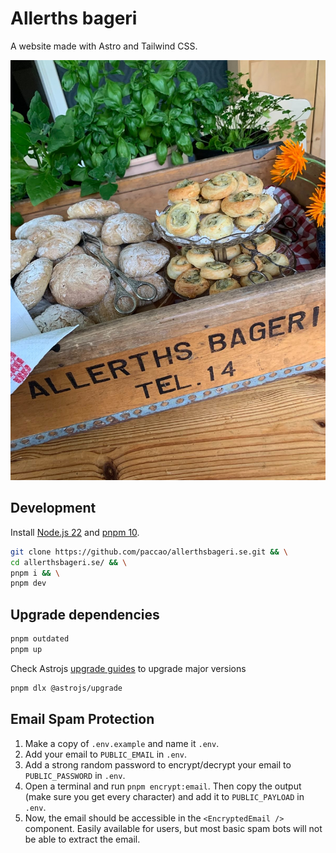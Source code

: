 # Allerths bageri

A website made with Astro and Tailwind CSS.

![Allerths herb bakery](src/assets/box-med-bakat.jpg)

## Development

Install [Node.js 22](https://nodejs.org/) and [pnpm 10](https://pnpm.io/).

```sh
git clone https://github.com/paccao/allerthsbageri.se.git && \
cd allerthsbageri.se/ && \
pnpm i && \
pnpm dev
```

## Upgrade dependencies

```sh
pnpm outdated
pnpm up
```

Check Astrojs [upgrade guides](https://docs.astro.build/en/upgrade-astro/#upgrade-guides) to upgrade major versions

```sh
pnpm dlx @astrojs/upgrade
```

## Email Spam Protection

1. Make a copy of `.env.example` and name it `.env`.
2. Add your email to `PUBLIC_EMAIL` in `.env`.
3. Add a strong random password to encrypt/decrypt your email to `PUBLIC_PASSWORD` in `.env`.
4. Open a terminal and run `pnpm encrypt:email`. Then copy the output (make sure you get every character) and add it to `PUBLIC_PAYLOAD` in `.env`.
5. Now, the email should be accessible in the `<EncryptedEmail />` component. Easily available for users, but most basic spam bots will not be able to extract the email.

